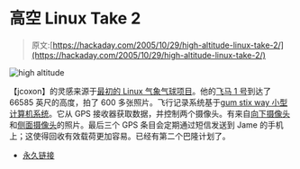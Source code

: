 # 高空 Linux Take 2

> 原文:[https://hackaday.com/2005/10/29/high-altitude-linux-take-2/](https://hackaday.com/2005/10/29/high-altitude-linux-take-2/)

![high altitude](../Images/62939858e1dbeab03941a18081ae9b4e.png)

【jcoxon】的灵感来源于[最初的 Linux 气象气球项目](http://www.hackaday.com/entry/1234000550030897/)。他的[飞马 1 号](http://www.srcf.ucam.org/%7Ejac208/pegasus/pegasus1.html)到达了 66585 英尺的高度，拍了 600 多张照片。飞行记录系统基于[gum stix way 小型计算机系统](http://gumstix.com/products.html)。它从 GPS 接收器获取数据，并控制两个摄像头。有来自[向下摄像头](http://www.gumstix.com/%7Ecraig/pictures/down.html)和[侧面摄像头](http://www.gumstix.com/%7Ecraig/pictures/across.html)的照片。最后三个 GPS 条目会定期通过短信发送到 Jame 的手机上；这使得回收有效载荷更加容易。已经有第二个巴隆计划了。

*   [永久链接](http://www.srcf.ucam.org/~jac208/pegasus/pegasus1.html)